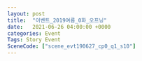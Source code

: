 ```yaml
---
layout: post
title:  "이벤트_2019여름_0화_오프닝"
date:   2021-06-26 04:00:00 +0000
categories: Event
Tags: Story Event
SceneCode: ["scene_evt190627_cp0_q1_s10"]
---
```

